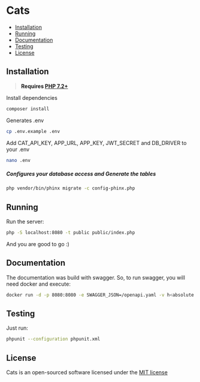 # Cats

- [Installation](#installation)
- [Running](#running)
- [Documentation](#documentation)
- [Testing](#testing)
- [License](#license)

<a name="installation" />

## Installation
> **Requires [PHP 7.2+](https://php.net/releases/)**


Install dependencies
```bash
composer install
```

Generates .env 
```bash
cp .env.example .env
```

Add CAT_API_KEY, APP_URL, APP_KEY, JWT_SECRET and DB_DRIVER to your .env 
```bash
nano .env
```

##### Configures your database access and Generate the tables 
```bash
php vendor/bin/phinx migrate -c config-phinx.php
```

<a name="running" />

## Running
Run the server:
```bash
php -S localhost:8080 -t public public/index.php
```

And you are good to go :)

<a name="documentation" />

## Documentation
The documentation was build with swagger. So, to run swagger, you will need docker and execute:
```bash
docker run -d -p 8080:8080 -e SWAGGER_JSON=/openapi.yaml -v h<absolute pat>/public/swagger/openapi.yaml:/openapi.yaml swaggerapi/swagger-ui
```
<a name="testing" />

## Testing
Just run:
```bash
phpunit --configuration phpunit.xml
```


<a name="license" />

## License

Cats is an open-sourced software licensed under the [MIT license](license.md)
